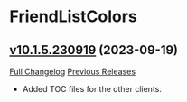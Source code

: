 # FriendListColors

## [v10.1.5.230919](https://github.com/Vladinator/wow-addon-friendlistcolors/tree/v10.1.5.230919) (2023-09-19)
[Full Changelog](https://github.com/Vladinator/wow-addon-friendlistcolors/compare/v10.1.0.230503...v10.1.5.230919) [Previous Releases](https://github.com/Vladinator/wow-addon-friendlistcolors/releases)

- Added TOC files for the other clients.  

